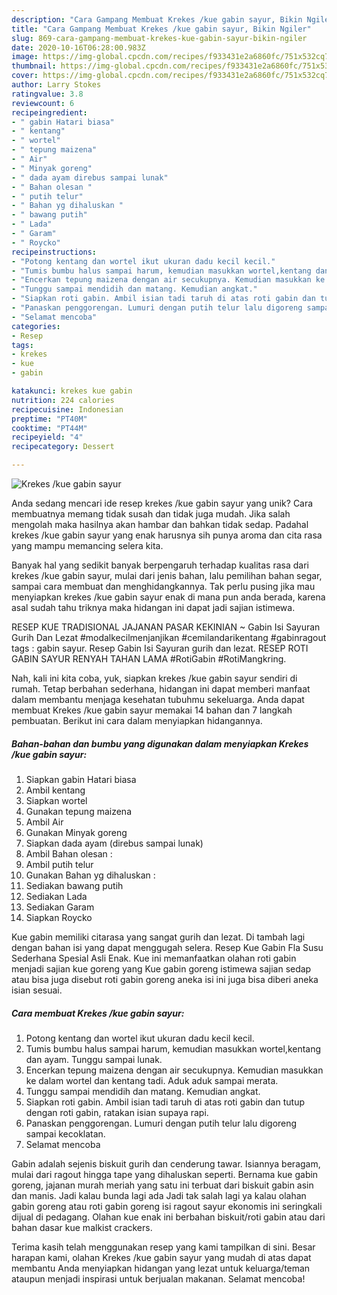 ```yaml
---
description: "Cara Gampang Membuat Krekes /kue gabin sayur, Bikin Ngiler"
title: "Cara Gampang Membuat Krekes /kue gabin sayur, Bikin Ngiler"
slug: 869-cara-gampang-membuat-krekes-kue-gabin-sayur-bikin-ngiler
date: 2020-10-16T06:28:00.983Z
image: https://img-global.cpcdn.com/recipes/f933431e2a6860fc/751x532cq70/krekes-kue-gabin-sayur-foto-resep-utama.jpg
thumbnail: https://img-global.cpcdn.com/recipes/f933431e2a6860fc/751x532cq70/krekes-kue-gabin-sayur-foto-resep-utama.jpg
cover: https://img-global.cpcdn.com/recipes/f933431e2a6860fc/751x532cq70/krekes-kue-gabin-sayur-foto-resep-utama.jpg
author: Larry Stokes
ratingvalue: 3.8
reviewcount: 6
recipeingredient:
- " gabin Hatari biasa"
- " kentang"
- " wortel"
- " tepung maizena"
- " Air"
- " Minyak goreng"
- " dada ayam direbus sampai lunak"
- " Bahan olesan "
- " putih telur"
- " Bahan yg dihaluskan "
- " bawang putih"
- " Lada"
- " Garam"
- " Roycko"
recipeinstructions:
- "Potong kentang dan wortel ikut ukuran dadu kecil kecil."
- "Tumis bumbu halus sampai harum, kemudian masukkan wortel,kentang dan ayam. Tunggu sampai lunak."
- "Encerkan tepung maizena dengan air secukupnya. Kemudian masukkan ke dalam wortel dan kentang tadi. Aduk aduk sampai merata."
- "Tunggu sampai mendidih dan matang. Kemudian angkat."
- "Siapkan roti gabin. Ambil isian tadi taruh di atas roti gabin dan tutup dengan roti gabin, ratakan isian supaya rapi."
- "Panaskan penggorengan. Lumuri dengan putih telur lalu digoreng sampai kecoklatan."
- "Selamat mencoba"
categories:
- Resep
tags:
- krekes
- kue
- gabin

katakunci: krekes kue gabin 
nutrition: 224 calories
recipecuisine: Indonesian
preptime: "PT40M"
cooktime: "PT44M"
recipeyield: "4"
recipecategory: Dessert

---
```



![Krekes /kue gabin sayur](https://img-global.cpcdn.com/recipes/f933431e2a6860fc/751x532cq70/krekes-kue-gabin-sayur-foto-resep-utama.jpg)

Anda sedang mencari ide resep krekes /kue gabin sayur yang unik? Cara membuatnya memang tidak susah dan tidak juga mudah. Jika salah mengolah maka hasilnya akan hambar dan bahkan tidak sedap. Padahal krekes /kue gabin sayur yang enak harusnya sih punya aroma dan cita rasa yang mampu memancing selera kita.

Banyak hal yang sedikit banyak berpengaruh terhadap kualitas rasa dari krekes /kue gabin sayur, mulai dari jenis bahan, lalu pemilihan bahan segar, sampai cara membuat dan menghidangkannya. Tak perlu pusing jika mau menyiapkan krekes /kue gabin sayur enak di mana pun anda berada, karena asal sudah tahu triknya maka hidangan ini dapat jadi sajian istimewa.

RESEP KUE TRADISIONAL JAJANAN PASAR KEKINIAN ~ Gabin Isi Sayuran Gurih Dan Lezat #modalkecilmenjanjikan #cemilandarikentang #gabinragout tags : gabin sayur. Resep Gabin Isi Sayuran gurih dan lezat. RESEP ROTI GABIN SAYUR RENYAH TAHAN LAMA #RotiGabin #RotiMangkring.


Nah, kali ini kita coba, yuk, siapkan krekes /kue gabin sayur sendiri di rumah. Tetap berbahan sederhana, hidangan ini dapat memberi manfaat dalam membantu menjaga kesehatan tubuhmu sekeluarga. Anda dapat membuat Krekes /kue gabin sayur memakai 14 bahan dan 7 langkah pembuatan. Berikut ini cara dalam menyiapkan hidangannya.

<!--inarticleads1-->

##### Bahan-bahan dan bumbu yang digunakan dalam menyiapkan Krekes /kue gabin sayur:

1. Siapkan  gabin Hatari biasa
1. Ambil  kentang
1. Siapkan  wortel
1. Gunakan  tepung maizena
1. Ambil  Air
1. Gunakan  Minyak goreng
1. Siapkan  dada ayam (direbus sampai lunak)
1. Ambil  Bahan olesan :
1. Ambil  putih telur
1. Gunakan  Bahan yg dihaluskan :
1. Sediakan  bawang putih
1. Sediakan  Lada
1. Sediakan  Garam
1. Siapkan  Roycko


Kue gabin memiliki citarasa yang sangat gurih dan lezat. Di tambah lagi dengan bahan isi yang dapat menggugah selera. Resep Kue Gabin Fla Susu Sederhana Spesial Asli Enak. Kue ini memanfaatkan olahan roti gabin menjadi sajian kue goreng yang Kue gabin goreng istimewa sajian sedap atau bisa juga disebut roti gabin goreng aneka isi ini juga bisa diberi aneka isian sesuai. 

<!--inarticleads2-->

##### Cara membuat Krekes /kue gabin sayur:

1. Potong kentang dan wortel ikut ukuran dadu kecil kecil.
1. Tumis bumbu halus sampai harum, kemudian masukkan wortel,kentang dan ayam. Tunggu sampai lunak.
1. Encerkan tepung maizena dengan air secukupnya. Kemudian masukkan ke dalam wortel dan kentang tadi. Aduk aduk sampai merata.
1. Tunggu sampai mendidih dan matang. Kemudian angkat.
1. Siapkan roti gabin. Ambil isian tadi taruh di atas roti gabin dan tutup dengan roti gabin, ratakan isian supaya rapi.
1. Panaskan penggorengan. Lumuri dengan putih telur lalu digoreng sampai kecoklatan.
1. Selamat mencoba


Gabin adalah sejenis biskuit gurih dan cenderung tawar. Isiannya beragam, mulai dari ragout hingga tape yang dihaluskan seperti. Bernama kue gabin goreng, jajanan murah meriah yang satu ini terbuat dari biskuit gabin asin dan manis. Jadi kalau bunda lagi ada Jadi tak salah lagi ya kalau olahan gabin goreng atau roti gabin goreng isi ragout sayur ekonomis ini seringkali dijual di pedagang. Olahan kue enak ini berbahan biskuit/roti gabin atau dari bahan dasar kue malkist crackers. 

Terima kasih telah menggunakan resep yang kami tampilkan di sini. Besar harapan kami, olahan Krekes /kue gabin sayur yang mudah di atas dapat membantu Anda menyiapkan hidangan yang lezat untuk keluarga/teman ataupun menjadi inspirasi untuk berjualan makanan. Selamat mencoba!
